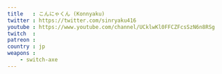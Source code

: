 ```yaml
---
title   : こんにゃくん (Konnyaku)
twitter : https://twitter.com/sinryaku416
youtube : https://www.youtube.com/channel/UCklwKl0FFCZFcsSzN6n8RSg
twitch  : 
patreon : 
country : jp
weapons :
    - switch-axe
---
```


